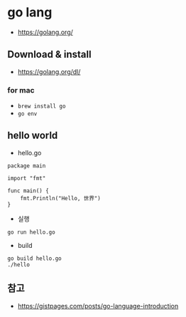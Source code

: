 # go lang
- https://golang.org/


## Download & install
- https://golang.org/dl/

### for mac
- `brew install go`
- `go env`

## hello world

- hello.go

```
package main

import "fmt"

func main() {
	fmt.Println("Hello, 世界")
}
```

- 실행

```
go run hello.go
```

- build

```
go build hello.go
./hello
```

## 참고
- https://gistpages.com/posts/go-language-introduction
